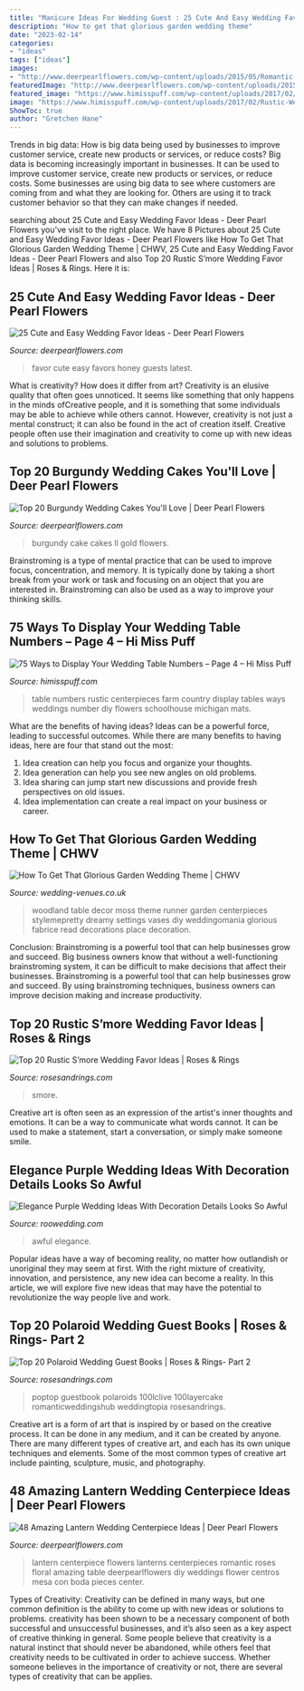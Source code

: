 ```yaml
---
title: "Manicure Ideas For Wedding Guest : 25 Cute And Easy Wedding Favor Ideas"
description: "How to get that glorious garden wedding theme"
date: "2023-02-14"
categories:
- "ideas"
tags: ["ideas"]
images:
- "http://www.deerpearlflowers.com/wp-content/uploads/2015/05/Romantic-Lantern-Roses-Wedding-Centerpiece.jpg"
featuredImage: "http://www.deerpearlflowers.com/wp-content/uploads/2015/05/Romantic-Lantern-Roses-Wedding-Centerpiece.jpg"
featured_image: "https://www.himisspuff.com/wp-content/uploads/2017/02/Rustic-Wedding-Table-Numbers.jpg"
image: "https://www.himisspuff.com/wp-content/uploads/2017/02/Rustic-Wedding-Table-Numbers.jpg"
ShowToc: true
author: "Gretchen Hane"
---
```



Trends in big data: How is big data being used by businesses to improve customer service, create new products or services, or reduce costs?
Big data is becoming increasingly important in businesses. It can be used to improve customer service, create new products or services, or reduce costs. Some businesses are using big data to see where customers are coming from and what they are looking for. Others are using it to track customer behavior so that they can make changes if needed.

	

		
searching about 25 Cute and Easy Wedding Favor Ideas - Deer Pearl Flowers you've visit to the right place. We have 8 Pictures about 25 Cute and Easy Wedding Favor Ideas - Deer Pearl Flowers like How To Get That Glorious Garden Wedding Theme | CHWV, 25 Cute and Easy Wedding Favor Ideas - Deer Pearl Flowers and also Top 20 Rustic S’more Wedding Favor Ideas | Roses &amp; Rings. Here it is:
		
    
## 25 Cute And Easy Wedding Favor Ideas - Deer Pearl Flowers

<img loading=lazy src="https://www.deerpearlflowers.com/wp-content/uploads/2015/05/honey-wedding-favors.jpg" onerror="this.onerror=null;this.src='https://tse1.mm.bing.net/th?id=OIP.fXkAKZmqEfipLJB6gJqfcwHaLI&amp;pid=15.1';" alt="25 Cute and Easy Wedding Favor Ideas - Deer Pearl Flowers">

_Source: deerpearlflowers.com_

>favor cute easy favors honey guests latest. 

	

What is creativity? How does it differ from art?
Creativity is an elusive quality that often goes unnoticed. It seems like something that only happens in the minds ofCreative people, and it is something that some individuals may be able to achieve while others cannot. However, creativity is not just a mental construct; it can also be found in the act of creation itself. Creative people often use their imagination and creativity to come up with new ideas and solutions to problems.

    
## Top 20 Burgundy Wedding Cakes You&#039;ll Love | Deer Pearl Flowers

<img loading=lazy src="http://www.deerpearlflowers.com/wp-content/uploads/2017/12/Burgundy-wedding-cake-idea-10.jpg" onerror="this.onerror=null;this.src='https://tse4.mm.bing.net/th?id=OIP.vdZOxadTT7DiE4SKzg4lDgHaLH&amp;pid=15.1';" alt="Top 20 Burgundy Wedding Cakes You&#039;ll Love | Deer Pearl Flowers">

_Source: deerpearlflowers.com_

>burgundy cake cakes ll gold flowers. 

	

Brainstroming is a type of mental practice that can be used to improve focus, concentration, and memory. It is typically done by taking a short break from your work or task and focusing on an object that you are interested in. Brainstroming can also be used as a way to improve your thinking skills.

    
## 75 Ways To Display Your Wedding Table Numbers – Page 4 – Hi Miss Puff

<img loading=lazy src="https://www.himisspuff.com/wp-content/uploads/2017/02/Rustic-Wedding-Table-Numbers.jpg" onerror="this.onerror=null;this.src='https://tse3.mm.bing.net/th?id=OIP.tsoPj1_Y2bW6esVxkShZDgHaLH&amp;pid=15.1';" alt="75 Ways to Display Your Wedding Table Numbers – Page 4 – Hi Miss Puff">

_Source: himisspuff.com_

>table numbers rustic centerpieces farm country display tables ways weddings number diy flowers schoolhouse michigan mats. 

	

What are the benefits of having ideas?
Ideas can be a powerful force, leading to successful outcomes. While there are many benefits to having ideas, here are four that stand out the most: 
1. Idea creation can help you focus and organize your thoughts.
2. Idea generation can help you see new angles on old problems.
3. Idea sharing can jump start new discussions and provide fresh perspectives on old issues. 
4. Idea implementation can create a real impact on your business or career.

    
## How To Get That Glorious Garden Wedding Theme | CHWV

<img loading=lazy src="https://www.wedding-venues.co.uk/sites/default/files/How-To-Get-That-Glorious-Garden-Wedding-Theme-FabriceTranzer.jpg" onerror="this.onerror=null;this.src='https://tse4.mm.bing.net/th?id=OIP.saPNJdPkl4QCddy3YMbF5QHaLH&amp;pid=15.1';" alt="How To Get That Glorious Garden Wedding Theme | CHWV">

_Source: wedding-venues.co.uk_

>woodland table decor moss theme runner garden centerpieces stylemepretty dreamy settings vases diy weddingomania glorious fabrice read decorations place decoration. 

	

Conclusion: Brainstroming is a powerful tool that can help businesses grow and succeed.
Big business owners know that without a well-functioning brainstroming system, it can be difficult to make decisions that affect their businesses. Brainstroming is a powerful tool that can help businesses grow and succeed. By using brainstroming techniques, business owners can improve decision making and increase productivity.

    
## Top 20 Rustic S’more Wedding Favor Ideas | Roses &amp; Rings

<img loading=lazy src="http://www.rosesandrings.com/wp-content/uploads/2018/01/rustic-smore-wedding-favors.jpg" onerror="this.onerror=null;this.src='https://tse4.mm.bing.net/th?id=OIP.3RB3gyjgN-gndf1OmvRRkAHaLG&amp;pid=15.1';" alt="Top 20 Rustic S’more Wedding Favor Ideas | Roses &amp; Rings">

_Source: rosesandrings.com_

>smore. 

	

Creative art is often seen as an expression of the artist's inner thoughts and emotions. It can be a way to communicate what words cannot. It can be used to make a statement, start a conversation, or simply make someone smile.

    
## Elegance Purple Wedding Ideas With Decoration Details Looks So Awful

<img loading=lazy src="https://roowedding.com/wp-content/uploads/2017/05/classic-purple-wedding-ideas.jpg" onerror="this.onerror=null;this.src='https://tse4.mm.bing.net/th?id=OIP.tR0bapYpY7kj8m3680HhFQHaLH&amp;pid=15.1';" alt="Elegance Purple Wedding Ideas With Decoration Details Looks So Awful">

_Source: roowedding.com_

>awful elegance. 

	

Popular ideas have a way of becoming reality, no matter how outlandish or unoriginal they may seem at first. With the right mixture of creativity, innovation, and persistence, any new idea can become a reality. In this article, we will explore five new ideas that may have the potential to revolutionize the way people live and work.

    
## Top 20 Polaroid Wedding Guest Books | Roses &amp; Rings- Part 2

<img loading=lazy src="http://www.rosesandrings.com/wp-content/uploads/2018/01/Polaroid-guest-book-for-elegant-weddings.jpg" onerror="this.onerror=null;this.src='https://tse3.mm.bing.net/th?id=OIP.W7-7--pRypI9BtNRdNGCbQHaKG&amp;pid=15.1';" alt="Top 20 Polaroid Wedding Guest Books | Roses &amp; Rings- Part 2">

_Source: rosesandrings.com_

>poptop guestbook polaroids 100lclive 100layercake romanticweddingshub weddingtopia rosesandrings. 

	

Creative art is a form of art that is inspired by or based on the creative process. It can be done in any medium, and it can be created by anyone. There are many different types of creative art, and each has its own unique techniques and elements. Some of the most common types of creative art include painting, sculpture, music, and photography.

    
## 48 Amazing Lantern Wedding Centerpiece Ideas | Deer Pearl Flowers

<img loading=lazy src="http://www.deerpearlflowers.com/wp-content/uploads/2015/05/Romantic-Lantern-Roses-Wedding-Centerpiece.jpg" onerror="this.onerror=null;this.src='https://tse4.mm.bing.net/th?id=OIP.mXfynAnjHndtt960H881LgHaLG&amp;pid=15.1';" alt="48 Amazing Lantern Wedding Centerpiece Ideas | Deer Pearl Flowers">

_Source: deerpearlflowers.com_

>lantern centerpiece flowers lanterns centerpieces romantic roses floral amazing table deerpearlflowers diy weddings flower centros mesa con boda pieces center. 

	

Types of Creativity:
Creativity can be defined in many ways, but one common definition is the ability to come up with new ideas or solutions to problems. creativity has been shown to be a necessary component of both successful and unsuccessful businesses, and it’s also seen as a key aspect of creative thinking in general. Some people believe that creativity is a natural instinct that should never be abandoned, while others feel that creativity needs to be cultivated in order to achieve success. Whether someone believes in the importance of creativity or not, there are several types of creativity that can be applies.

